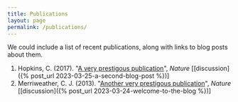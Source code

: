 ```yaml
---
title: Publications
layout: page
permalink: /publications/
---
```


We could include a list of recent publications, along with links to blog posts about them.


1. Hopkins, C. (2017). "[A very prestigous publication](scholar.google.com)", *Nature* [[discussion]({% post_url 2023-03-25-a-second-blog-post %})]
2. Merriweather, C. J. (2013). "[Another very prestigous publication](scholar.google.com)", *Nature* [[discussion]({% post_url 2023-03-24-welcome-to-the-blog %})]
